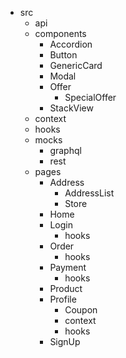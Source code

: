 - src
    - api
    - components
      - Accordion
      - Button
      - GenericCard
      - Modal
      - Offer
        - SpecialOffer
      - StackView
    - context
    - hooks
    - mocks
      - graphql
      - rest
    - pages
      - Address
        - AddressList
        - Store
      - Home
      - Login
        - hooks
      - Order
        - hooks
      - Payment
        - hooks
      - Product
      - Profile
        - Coupon
        - context
        - hooks
      - SignUp

